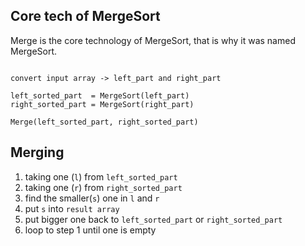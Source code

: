 ## Core tech of MergeSort

Merge is the core technology of MergeSort, that is why it was named MergeSort.

```

convert input array -> left_part and right_part

left_sorted_part  = MergeSort(left_part)
right_sorted_part = MergeSort(right_part)

Merge(left_sorted_part, right_sorted_part)

```

## Merging

 1. taking one (`l`) from `left_sorted_part`
 1. taking one (`r`) from `right_sorted_part`
 1. find the smaller(`s`) one in `l` and `r` 
 1. put `s` into `result array`
 1. put bigger one back to `left_sorted_part` or `right_sorted_part`
 1. loop to step 1 until one is empty

